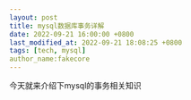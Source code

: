 ```yaml
---
layout: post
title: mysql数据库事务详解
date: 2022-09-21 16:00:00 +0800
last_modified_at: 2022-09-21 18:08:25 +0800
tags: [tech, mysql]
author_name:fakecore
---
```


今天就来介绍下mysql的事务相关知识
